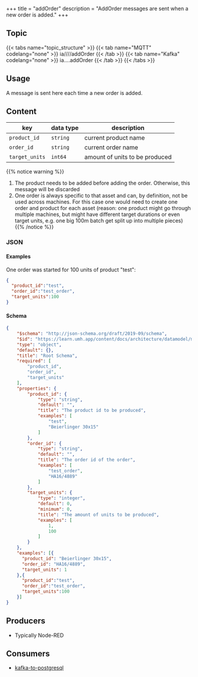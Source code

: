 +++
title = "addOrder"
description = "AddOrder messages are sent when a new order is added."
+++

## Topic

{{< tabs name="topic_structure" >}}
{{< tab name="MQTT" codelang="none" >}}
ia/<customerID>/<location>/<AssetID>/addOrder
{{< /tab >}}
{{< tab name="Kafka" codelang="none" >}}
ia.<customerID>.<location>.<AssetID>.addOrder
{{< /tab >}}
{{< /tabs >}}

## Usage

A message is sent here each time a new order is added.

## Content

| key            | data type | description                    |
|----------------|-----------|--------------------------------|
| `product_id`   | `string`  | current product name           |
| `order_id`     | `string`  | current order name             |
| `target_units` | `int64`   | amount of units to be produced |



{{% notice warning %}}
1. The product needs to be added before adding the order. Otherwise, this message will be discarded
2. One order is always specific to that asset and can, by definition, not be used across machines. For this case one would need to create one order and product for each asset (reason: one product might go through multiple machines, but might have different target durations or even target units, e.g. one big 100m batch get split up into multiple pieces)
{{% /notice %}}



### JSON

#### Examples

One order was started for 100 units of product "test":
```json
{
  "product_id":"test",
  "order_id":"test_order",
  "target_units":100
}
```



#### Schema

```json
{
    "$schema": "http://json-schema.org/draft/2019-09/schema",
    "$id": "https://learn.umh.app/content/docs/architecture/datamodel/messages/addOrder.json",
    "type": "object",
    "default": {},
    "title": "Root Schema",
    "required": [
        "product_id",
        "order_id",
        "target_units"
    ],
    "properties": {
        "product_id": {
            "type": "string",
            "default": "",
            "title": "The product id to be produced",
            "examples": [
                "test",
                "Beierlinger 30x15"
            ]
        },
        "order_id": {
            "type": "string",
            "default": "",
            "title": "The order id of the order",
            "examples": [
                "test_order",
                "HA16/4889"
            ]
        },
        "target_units": {
            "type": "integer",
            "default": 0,
            "minimum": 0,
            "title": "The amount of units to be produced",
            "examples": [
                1,
                100
            ]
        }
    },
    "examples": [{
      "product_id": "Beierlinger 30x15",
      "order_id": "HA16/4889",
      "target_units": 1
    },{
      "product_id":"test",
      "order_id":"test_order",
      "target_units":100
    }]
}
```

## Producers

- Typically Node-RED

## Consumers

- [kafka-to-postgresql](/docs/architecture/microservices/core/kafka-to-postgresql)

